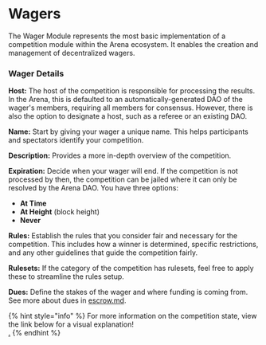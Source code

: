 # Wagers

The Wager Module represents the most basic implementation of a competition module within the Arena ecosystem. It enables the creation and management of decentralized wagers.

### Wager Details

**Host:** The host of the competition is responsible for processing the results. In the Arena, this is defaulted to an automatically-generated DAO of the wager's members, requiring all members for consensus. However, there is also the option to designate a host, such as a referee or an existing DAO.

**Name:** Start by giving your wager a unique name. This helps participants and spectators identify your competition.&#x20;

**Description:** Provides a more in-depth overview of the competition.

**Expiration:** Decide when your wager will end. If the competition is not processed by then, the competition can be jailed where it can only be resolved by the Arena DAO. You have three options:&#x20;

* **At Time**
* **At Height** (block height)
* **Never**

**Rules:** Establish the rules that you consider fair and necessary for the competition. This includes how a winner is determined, specific restrictions, and any other guidelines that guide the competition fairly.

**Rulesets:** If the category of the competition has rulesets, feel free to apply these to streamline the rules setup.

**Dues:** Define the stakes of the wager and where funding is coming from. See more about dues in [escrow.md](../escrow.md "mention").

{% hint style="info" %}
For more information on the competition state, view the link below for a visual explanation!\
[.](./ "mention")
{% endhint %}
